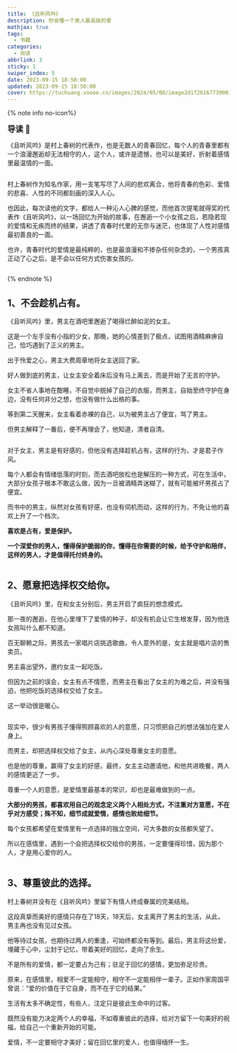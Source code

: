 ```yaml
---
title: 《且听风吟》
description: 你会懂一个男人最高级的爱
mathjax: true
tags:
  - 书籍
categories:
  - 阅读
abbrlink: 3
sticky: 1
swiper_index: 5
date: 2023-09-15 18:50:00
updated: 2023-09-15 18:50:00
cover: https://tuchuang.voooe.cn/images/2024/05/08/image2d1f261677390016.png
---
```



{% note info no-icon%}
<p><font size="4px"><b>导读 📝</b></font></p>
<p>《且听风吟》是村上春树的代表作，也是无数人的青春回忆，每个人的青春里都有一个浪漫邂逅却无法相守的人，这个人，或许是遗憾，也可以是美好，折射着感情里最温情的一面。</p>
<p><img src="https://tuchuang.voooe.cn/images/2024/05/08/imageaa531157e524a4d6.png" alt="" /></p>
<p>村上春树作为知名作家，用一支笔写尽了人间的悲欢离合，他将青春的色彩、爱情的悲喜、人性的不同都刻画的深入人心。</p>
<p>也因此，每次读他的文字，都给人一种沁人心脾的感觉，而他首次提笔就得奖的代表作《且听风吟》，以一场回忆为开始的故事，在邂逅一个小女孩之后，若隐若现的爱情和无疾而终的结果，讲透了青春时代里的无奈与迷茫，也体现了人性对感情最初善良的一面。</p>
<p>也许，青春时代的爱情是最纯粹的，也是最浪漫和不掺杂任何杂念的，一个男孩真正动了心之后，是不会以任何方式伤害女孩的。</p>
<p><img src="https://tuchuang.voooe.cn/images/2024/05/08/imageafd7f6c59f1e9898.png" alt="" /></p>
{% endnote %}

## 1、不会趁机占有。
<p>《且听风吟》里，男主在酒吧里邂逅了喝得烂醉如泥的女主。</p>
<p>这是一个左手没有小指的少女，那晚，她的心情差到了极点，试图用酒精麻痹自己，恰巧遇到了正义的男主。</p>
<p>出于怜爱之心，男主大费周章地将女主送回了家。</p>
<p>好人做到底的男主，让女主安全着床后没有马上离去，而是开始了无言的守护。</p>
<p>女主不省人事地在酣睡，不自觉中脱掉了自己的衣服，而男主，自始至终守护在身边，没有任何非分之想，也没有做什么出格的事。</p>
<p>等到第二天醒来，女主看着赤裸的自己，以为被男主占了便宜，骂了男主。</p>
<p>但男主解释了一番后，便不再理会了，他知道，清者自清。</p>
<p><img src="https://tuchuang.voooe.cn/images/2024/05/08/image2d1f261677390016.png" alt="" /></p>

<p>对于女主，男主是有好感的，但他没有选择趁机占有，这样的行为，才是君子作风。</p>
<p>每个人都会有情绪低落的时刻，而去酒吧放松也是解压的一种方式，可在生活中，大部分女孩子根本不敢这么做，因为一旦被酒精弄迷糊了，就有可能被坏男孩占了便宜。</p>
<p>而书中的男主，纵然对女孩有好感，也没有伺机而动，这样的行为，不免让他的喜欢上升了一个档次。</p>
<p><b>喜欢是占有，爱是保护。</b></p>
<p><b>一个深爱你的男人，懂得保护脆弱的你，懂得在你需要的时候，给予守护和陪伴，这样的男人，才是值得托付终身的。</b></p>
<p><img src="https://tuchuang.voooe.cn/images/2024/05/08/image9d205a4f5df770ba.png" alt="" /></p>

## 2、愿意把选择权交给你。
<p>《且听风吟》里，在和女主分别后，男主开启了疯狂的想念模式。</p>
<p>那一夜的邂逅，在他心里埋下了爱情的种子，却没有机会让它生根发芽，因为他连女孩叫什么都不知道。</p>
<p>百无聊赖之际，男孩去一家唱片店挑选歌曲，令人意外的是，女主就是唱片店的售卖员。</p>
<p>男主喜出望外，邀约女主一起吃饭。</p>
<p>但因为之前的误会，女主有点不情愿，而男主在看出了女主的为难之后，并没有强迫，他把吃饭的选择权交给了女主。</p>
<p>这一举动很是暖心。</p>
<p><img src="https://tuchuang.voooe.cn/images/2024/05/08/imaged56e59c7d3babf99.png" alt="" /></p>
<p>现实中，很少有男孩子懂得照顾喜欢的人的意愿，只习惯把自己的想法强加在爱人身上。</p>
<p>而男主，却把选择权交给了女主，从内心深处尊重女主的意愿。</p>
<p>也是他的尊重，赢得了女主的好感，最终，女主主动邀请他，和他共进晚餐，两人的感情更近了一步。</p>
<p>尊重一个人的意愿，是爱情里最基本的常识，却也是最难做到的一点。</p>
<p><b>大部分的男孩，都喜欢用自己的观念定义两个人相处方式，不注重对方意愿，不在乎对方感受；殊不知，细节成就爱情，感情也败给细节。</b></p>
<p>每个女孩都希望在爱情里有一点选择的独立空间，可大多数的女孩都失望了。</p>
<p>所以在感情里，遇到一个会把选择权交给你的男孩，一定要懂得珍惜，因为那个人，才是用心爱你的人。</p>
<p><img src="https://tuchuang.voooe.cn/images/2024/05/08/image6cadacf86215f7e1.png" alt="" /></p>

## 3、尊重彼此的选择。

<p>村上春树并没有在《且听风吟》里留下有情人终成眷属的完美结局。</p>
<p>这段真挚而美好的感情只存在了18天，18天后，女主离开了男主的生活，从此，男主再也没有见过女孩。</p>
<p>他等待过女孩，也期待过两人的重逢，可始终都没有等到。最后，男主将这份爱，埋藏于心中，尘封于记忆，带着美好的回忆，走向了余生。</p>
<p>不是所有的爱情，都一定要占为己有；驻足于回忆的感情，更加弥足珍贵。</p>
<p>原来，在感情里，相爱不一定能相守，相守不一定能相伴一辈子。正如作家周国平曾说：“爱的价值在于它自身，而不在于它的结果。”<p>
<p>生活有太多不确定性，有些人，注定只是彼此生命中的过客。</p>
<p>既然没有能力决定两个人的幸福，不如尊重彼此的选择，给对方留下一句美好的祝福，给自己一个重新开始的可能。</p>
<p>爱情，不一定要相守才美好；留在回忆里的爱人，也值得缅怀一生。</p>
<p><img src="https://tuchuang.voooe.cn/images/2024/05/08/imageff5767fd16acdd2c.png" alt="" /></p>
